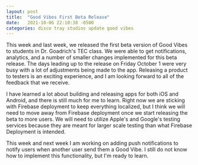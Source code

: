 ```yaml
---
layout: post
title:  "Good Vibes First Beta Release"
date:   2021-10-06 22:10:38 -0500
categories: disco tray studios update good vibes
---
```


This week and last week, we released the first beta version of Good Vibes to students in Dr. Goadrich's TEC class. We were able to get notifications, analytics, and a number of smaller changes implemented for this beta release. The days leading up to the release on Friday October 1 were very busy with a lot of adjustments being made to the app. Releasing a product to testers is an exciting experience, and I am looking forward to all of the feedback that we receive. 

I have learned a lot about building and releasing apps for both iOS and Android, and there is still much for me to learn. Right now we are sticking with Firebase deployment to keep everything localized, but I think we will need to move away from Firebase deployment once we start releasing the beta to more users. We will need to utilize Apple's and Google's testing services because they are meant for larger scale testing than what Firebase Deployment is intended. 

This week and next week I am working on adding push notifications to notify users when another user send them a Good Vibe. I still do not know how to implement this functionality, but I'm ready to learn.

